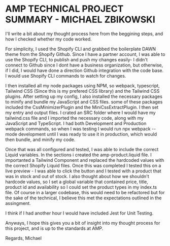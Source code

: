 # AMP TECHNICAL PROJECT SUMMARY - MICHAEL ZBIKOWSKI 

I'll write a bit about my thought process here from the beggining steps, and how I checked whether my code worked. 

For simplicity, I used the Shopify CLI and grabbed the boilerplate DAWN theme from the Shopify Github. Since I have a partner account, I was able to use the Shopify CLI, to publish and push my changes easily- I didn't connect to Github since I dont have a business organization, but otherwise, if I did, I would have done a direction Github integration with the code base. I would use Shopify CLI commands to watch for changes. 

I then installed all my node packages using NPM, so webpack, typescript, Tailwind CSS (Since this is my prefered CSS library) and the Tailwind CSS plugins. After setting up my config, I also installed the necessary packages to minify and bundle my JavaScript and CSS files. some of these packages included the CssMinimizerPlugin and the MiniCssExtractPlugin. I then set my entry and output files. I crated an SRC folder where I would have my tailwind.css file and I imported the necessary code, along with my JavaScript and TypeScript. I had both Development and Production webpack commands, so when I was testing I would run npx webpack --mode development until I was ready to use it in production, which would then bundle, and minify my code. 

Once that was all configured and tested, I was able to include the correct Liquid variables. In the sections i created the amp-product.liquid file. I importanted a Tailwind Component and replaced the hardcoded values with the correct Shopify Liquid files. Once this was completed I tested this on a live preview - I was able to click the button and I tested with a product that was in stock and out of stock. I also thought about how we shouldn't hardcode values, so I set a global variable that contained price, title, product id and availability so I could set the product types in my index.ts file. Of course in a larger codebase, this would need to be refactored but for the sake of the technical, I believe this met the expectations outlined in the assingment. 

I think if I had another hour I would have included Jest for Unit Testing. 

Anyways, I hope this gives you a bit of insight into my thought process for this project, and is up to the standards at AMP. 

Regards,
Michael 
